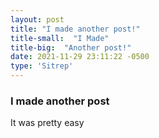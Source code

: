 ```yaml
---
layout: post
title: "I made another post!"
title-small:  "I Made"
title-big:  "Another post!"
date: 2021-11-29 23:11:22 -0500
type: 'Sitrep'
---
```


### I made another post

It was pretty easy